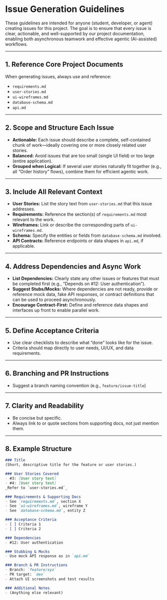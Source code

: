 # Issue Generation Guidelines

These guidelines are intended for anyone (student, developer, or agent) creating issues for this project. The goal is to ensure that every issue is clear, actionable, and well-supported by our project documentation, enabling both asynchronous teamwork and effective agentic (AI-assisted) workflows.

---

## 1. Reference Core Project Documents

When generating issues, always use and reference:
- `requirements.md`
- `user-stories.md`
- `ui-wireframes.md`
- `database-schema.md`
- `api.md`

---

## 2. Scope and Structure Each Issue

- **Actionable:** Each issue should describe a complete, self-contained chunk of work—ideally covering one or more closely related user stories.
- **Balanced:** Avoid issues that are too small (single UI field) or too large (entire application).
- **Grouped when Logical:** If several user stories naturally fit together (e.g., all “Order history” flows), combine them for efficient agentic work.

---

## 3. Include All Relevant Context

- **User Stories:** List the story text from `user-stories.md` that this issue addresses.
- **Requirements:** Reference the section(s) of `requirements.md` most relevant to the work.
- **Wireframes:** Link or describe the corresponding parts of `ui-wireframes.md`.
- **Schema:** Specify the entities or fields from `database-schema.md` involved.
- **API Contracts:** Reference endpoints or data shapes in `api.md`, if applicable.

---

## 4. Address Dependencies and Async Work

- **List Dependencies:** Clearly state any other issues or features that must be completed first (e.g., “Depends on #12: User authentication”).
- **Suggest Stubs/Mocks:** Where dependencies are not ready, provide or reference mock data, fake API responses, or contract definitions that can be used to proceed asynchronously.
- **Encourage Contract-First:** Define and reference data shapes and interfaces up front to enable parallel work.

---

## 5. Define Acceptance Criteria

- Use clear checklists to describe what “done” looks like for the issue.
- Criteria should map directly to user needs, UI/UX, and data requirements.

---

## 6. Branching and PR Instructions

- Suggest a branch naming convention (e.g., `feature/issue-title`)

---

## 7. Clarity and Readability

- Be concise but specific.
- Always link to or quote sections from supporting docs, not just mention them.

---

## 8. Example Structure

```markdown
### Title
(Short, descriptive title for the feature or user stories.)

### User Stories Covered
- #3: [User story text]
- #4: [User story text]
_Refer to `user-stories.md`_

### Requirements & Supporting Docs
- See `requirements.md`, section X
- See `ui-wireframes.md`, wireframe Y
- See `database-schema.md`, entity Z

### Acceptance Criteria
- [ ] Criteria 1
- [ ] Criteria 2

### Dependencies
- #12: User authentication

### Stubbing & Mocks
- Use mock API response as in `api.md`

### Branch & PR Instructions
- Branch: `feature/xyz`
- PR target: `dev`
- Attach UI screenshots and test results

### Additional Notes
- (Anything else relevant)
